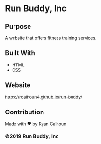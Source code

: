 # Run Buddy, Inc

## Purpose
A website that offers fitness training services. 

## Built With
* HTML
* CSS

## Website
https://rcalhoun4.github.io/run-buddy/

## Contribution
Made with ❤️ by Ryan Calhoun

### ©️2019 Run Buddy, Inc
